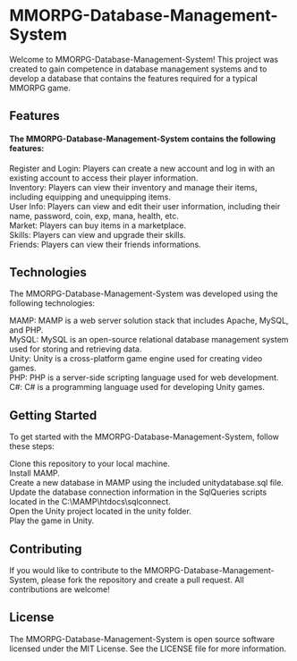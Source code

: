 # MMORPG-Database-Management-System
Welcome to MMORPG-Database-Management-System! This project was created to gain competence in database management systems and to develop a database that contains the features required for a typical MMORPG game.

## Features
#### The MMORPG-Database-Management-System contains the following features:

Register and Login: Players can create a new account and log in with an existing account to access their player information.\
Inventory: Players can view their inventory and manage their items, including equipping and unequipping items.\
User Info: Players can view and edit their user information, including their name, password, coin, exp, mana, health, etc.\
Market: Players can buy items in a marketplace.\
Skills: Players can view and upgrade their skills.\
Friends: Players can view their friends informations.

## Technologies
The MMORPG-Database-Management-System was developed using the following technologies:

MAMP: MAMP is a web server solution stack that includes Apache, MySQL, and PHP.\
MySQL: MySQL is an open-source relational database management system used for storing and retrieving data.\
Unity: Unity is a cross-platform game engine used for creating video games.\
PHP: PHP is a server-side scripting language used for web development.\
C#: C# is a programming language used for developing Unity games.

## Getting Started
To get started with the MMORPG-Database-Management-System, follow these steps:

Clone this repository to your local machine.\
Install MAMP.\
Create a new database in MAMP using the included unitydatabase.sql file.\
Update the database connection information in the SqlQueries scripts located in the C:\MAMP\htdocs\sqlconnect.\
Open the Unity project located in the unity folder.\
Play the game in Unity.

## Contributing
If you would like to contribute to the MMORPG-Database-Management-System, please fork the repository and create a pull request. All contributions are welcome!

## License
The MMORPG-Database-Management-System is open source software licensed under the MIT License. See the LICENSE file for more information.
